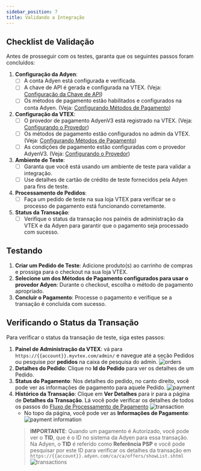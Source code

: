 ```yaml
---
sidebar_position: 7
title: Validando a Integração
---
```



## Checklist de Validação

Antes de prosseguir com os testes, garanta que os seguintes passos foram concluídos:

1.  **Configuração da Adyen**:
    *   [ ] A conta Adyen está configurada e verificada.
    *   [ ] A chave de API é gerada e configurada na VTEX. (Veja: [Configuração da Chave de API](adyen-configuration/api-key))
    *   [ ] Os métodos de pagamento estão habilitados e configurados na conta Adyen. (Veja: [Configurando Métodos de Pagamento](vtex-configuration/payment-methods))
2.  **Configuração da VTEX**:
    *   [ ] O provedor de pagamento AdyenV3 está registrado na VTEX. (Veja: [Configurando o Provedor](vtex-configuration/configuring-provider))
    *   [ ] Os métodos de pagamento estão configurados no admin da VTEX. (Veja: [Configurando Métodos de Pagamento](vtex-configuration/payment-methods))
    *   [ ] As condições de pagamento estão configuradas com o provedor AdyenV3. (Veja: [Configurando o Provedor](vtex-configuration/configuring-provider))
3.  **Ambiente de Teste**:
    *   [ ] Garanta que você está usando um ambiente de teste para validar a integração.
    *   [ ] Use detalhes de cartão de crédito de teste fornecidos pela Adyen para fins de teste.
4.  **Processamento de Pedidos**:
    *   [ ] Faça um pedido de teste na sua loja VTEX para verificar se o processo de pagamento está funcionando corretamente.
5.  **Status da Transação**:
    *   [ ] Verifique o status da transação nos painéis de administração da VTEX e da Adyen para garantir que o pagamento seja processado com sucesso.

## Testando

1.  **Criar um Pedido de Teste**: Adicione produto(s) ao carrinho de compras e prossiga para o checkout na sua loja VTEX.
2.  **Selecione um dos Métodos de Pagamento configurados para usar o provedor Adyen**: Durante o checkout, escolha o método de pagamento apropriado.
3.  **Concluir o Pagamento**: Processe o pagamento e verifique se a transação é concluída com sucesso.

## Verificando o Status da Transação

Para verificar o status da transação de teste, siga estes passos:

1.  **Painel de Administração da VTEX**: vá para `https://{{account}}.myvtex.com/admin/` e navegue até a seção Pedidos ou pesquise por **pedidos** na caixa de pesquisa do admin. ![orders](https://i.imgur.com/iOPV29h.png)
2.  **Detalhes do Pedido**: Clique no **Id do Pedido** para ver os detalhes de um Pedido.
3.  **Status do Pagamento**: Nos detalhes do pedido, no canto direito, você pode ver as informações de pagamento para aquele Pedido. ![payment](https://i.imgur.com/Is2kZn2.png)
4.  **Histórico da Transação**: Clique em **Ver Detalhes** para ir para a página de **Detalhes da Transação**. Lá você pode verificar os detalhes de todos os passos do [Fluxo de Processamento de Pagamento](payment-flow) ![transaction](https://i.imgur.com/B2vkZFB.png)
    *   No topo da página, você pode ver as **Informações de Pagamento**:
        ![payment information](https://i.imgur.com/g24ciyo.png)
    > **IMPORTANTE**: Quando um pagamento é Autorizado, você pode ver o **TID**, que é o ID no sistema da Adyen para essa transação. Na Adyen, o **TID** é referido como **Referência PSP** e você pode pesquisar por este ID para verificar os detalhes da transação em `https://{{account}}.adyen.com/ca/ca/offers/showList.shtml`
        ![transactions](https://i.imgur.com/in37FYK.png)